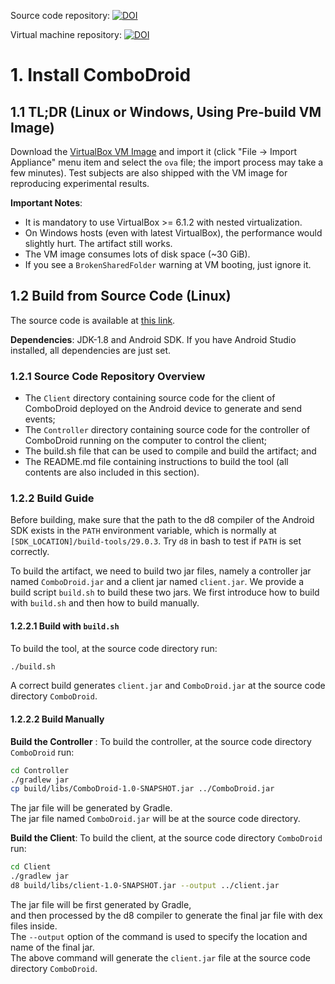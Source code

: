 


Source code repository: [![DOI](https://zenodo.org/badge/DOI/10.5281/zenodo.3666313.svg)](https://doi.org/10.5281/zenodo.3666313)  

Virtual machine repository: [![DOI](https://zenodo.org/badge/DOI/10.5281/zenodo.3673079.svg)](https://doi.org/10.5281/zenodo.3673079)  

# 1. Install ComboDroid  
  
## 1.1 TL;DR (Linux or Windows, Using Pre-build VM Image)

Download the [VirtualBox VM Image](https://doi.org/10.5281/zenodo.3673079) and import it (click "File -> Import Appliance" menu item and select the `ova` file; the import process may take a few minutes).
Test subjects are also shipped with the VM image for reproducing experimental results.

**Important Notes**:

* It is mandatory to use VirtualBox >= 6.1.2 with nested virtualization.
* On Windows hosts (even with latest VirtualBox), the performance would slightly hurt. The artifact still works.
* The VM image consumes lots of disk space (~30 GiB).
* If you see a `BrokenSharedFolder` warning at VM booting, just ignore it.

## 1.2 Build from Source Code (Linux)

The source code is available at [this link](https://doi.org/10.5281/zenodo.3666313).

**Dependencies**: JDK-1.8 and Android SDK. If you have Android Studio installed, all dependencies are just set.

### 1.2.1 Source Code Repository Overview

- The `Client` directory containing source code for the client of ComboDroid deployed on the Android device to generate and send events;  
- The `Controller` directory containing source code for the controller of ComboDroid running on the computer to control the client;  
- The build.sh file that can be used to compile and build the artifact; and  
- The README.md file containing instructions to build the tool (all contents are also included in this section).  

### 1.2.2 Build Guide

Before building, make sure that the path to the d8 compiler of the Android SDK exists in the `PATH` environment variable, which is normally at `[SDK_LOCATION]/build-tools/29.0.3`. Try `d8` in bash to test if `PATH` is set correctly.

To build the artifact, we need to build two jar files, namely a controller jar named `ComboDroid.jar` and a client jar named `client.jar`.
We provide a build script `build.sh` to build these two jars. 
We first introduce how to build with `build.sh` and then how to build manually.

#### 1.2.2.1 Build with `build.sh`

To build the tool, at the source code directory run:  

```bash  
./build.sh  
```

A correct build generates `client.jar` and `ComboDroid.jar` at the source code directory  `ComboDroid`. 

#### 1.2.2.2 Build Manually

**Build the Controller** : To build the controller, at the source code directory  `ComboDroid` run:  
```bash  
cd Controller  
./gradlew jar
cp build/libs/ComboDroid-1.0-SNAPSHOT.jar ../ComboDroid.jar
```    
The jar file will be generated by Gradle.  
The jar file named `ComboDroid.jar` will be at the source code directory.  
  

**Build the Client**:  To build the client, at the source code directory  `ComboDroid` run:  
```bash  
cd Client  
./gradlew jar  
d8 build/libs/client-1.0-SNAPSHOT.jar --output ../client.jar  
```  
The jar file will be first generated by Gradle,  
and then processed by the d8 compiler to generate the final jar file with dex files inside.  
The `--output` option of the command is used to specify the location and name of the final jar.  
The above command will generate the `client.jar` file at the source code directory  `ComboDroid`.
